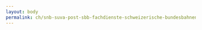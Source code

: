 ```yaml
---
layout: body
permalink: ch/snb-suva-post-sbb-fachdienste-schweizerische-bundesbahnen-konzernleitung-informatik/
---
```


